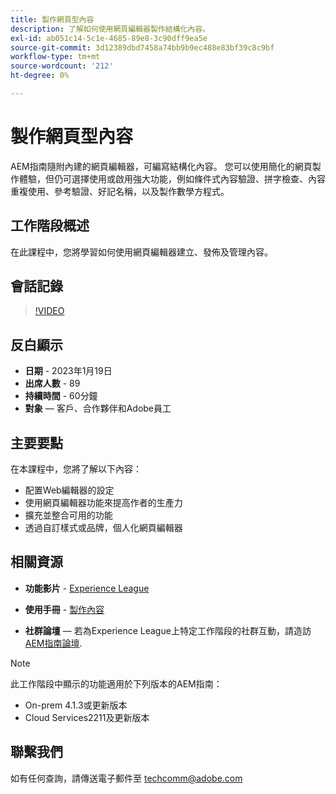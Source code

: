 ```yaml
---
title: 製作網頁型內容
description: 了解如何使用網頁編輯器製作結構化內容。
exl-id: ab051c14-5c1e-4685-89e8-3c90dff9ea5e
source-git-commit: 3d12389dbd7458a74bb9b9ec488e83bf39c8c9bf
workflow-type: tm+mt
source-wordcount: '212'
ht-degree: 0%

---
```


# 製作網頁型內容

AEM指南隨附內建的網頁編輯器，可編寫結構化內容。 您可以使用簡化的網頁製作體驗，但仍可選擇使用或啟用強大功能，例如條件式內容驗證、拼字檢查、內容重複使用、參考驗證、好記名稱，以及製作數學方程式。

## 工作階段概述

在此課程中，您將學習如何使用網頁編輯器建立、發佈及管理內容。

## 會話記錄

>[!VIDEO](https://video.tv.adobe.com/v/3414171/dita-authoring-ccms-web-author?quality=12&learn=on)

## 反白顯示

- **日期** - 2023年1月19日
- **出席人數** - 89
- **持續時間** - 60分鐘
- **對象**  — 客戶、合作夥伴和Adobe員工

## 主要要點

在本課程中，您將了解以下內容：
- 配置Web編輯器的設定
- 使用網頁編輯器功能來提高作者的生產力
- 擴充並整合可用的功能
- 透過自訂樣式或品牌，個人化網頁編輯器

## 相關資源

- **功能影片** -  [Experience League](https://experienceleague.adobe.com/docs/experience-manager-guides-learn/videos/advanced-user-guide/overview.html?lang=en)

- **使用手冊** - [製作內容](https://help.adobe.com/en_US/xml-documentation-for-adobe-experience-manager/index.html#t=DXML-master-map/authoring-content.html)

- **社群論壇**  — 若為Experience League上特定工作階段的社群互動，請造訪  [AEM指南論壇](https://experienceleaguecommunities.adobe.com/t5/experience-manager-guides/bd-p/xml-documentation-discussions).

>[!NOTE]
>
> 此工作階段中顯示的功能適用於下列版本的AEM指南：
> - On-prem 4.1.3或更新版本
> - Cloud Services2211及更新版本


## 聯繫我們

如有任何查詢，請傳送電子郵件至 <techcomm@adobe.com>
